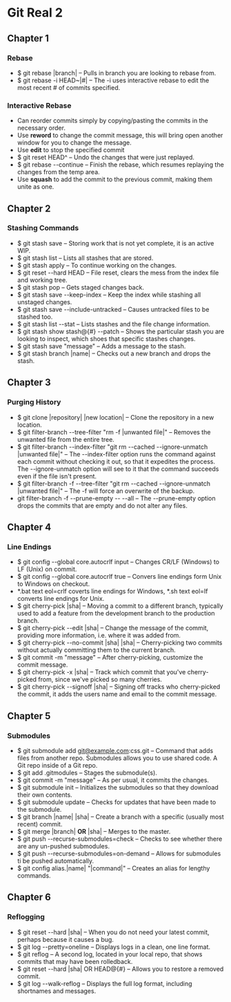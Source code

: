 # Git Real 2

## Chapter 1

### Rebase
* $ git rebase |branch| – Pulls in branch you are looking to rebase from.
* $ git rebase -i HEAD~|#| – The -i uses interactive rebase to edit the most recent # of commits specified.

### Interactive Rebase
* Can reorder commits simply by copying/pasting the commits in the necessary order.
* Use **reword** to change the commit message, this will bring open another window for you to change the message.
* Use **edit** to stop the specified commit
* $ git reset HEAD^ – Undo the changes that were just replayed.
* $ git rebase --continue – Finish the rebase, which resumes replaying the changes from the temp area.
* Use **squash** to add the commit to the previous commit, making them unite as one.


## Chapter 2

### Stashing Commands
* $ git stash save – Storing work that is not yet complete, it is an active WIP.
* $ git stash list – Lists all stashes that are stored.
* $ git stash apply – To continue working on the changes.
* $ git reset --hard HEAD – File reset, clears the mess from the index file and working tree.
* $ git stash pop – Gets staged changes back.
* $ git stash save --keep-index – Keep the index while stashing all unstaged changes.
* $ git stash save --include-untracked – Causes untracked files to be stashed too.
* $ git stash list --stat – Lists stashes and the file change information.
* $ git stash show stash@{#} --patch – Shows the particular stash you are looking to inspect, which shoes that specific stashes changes.
* $ git stash save "message" – Adds a message to the stash.
* $ git stash branch |name| – Checks out a new branch and drops the stash.

## Chapter 3

### Purging History
* $ git clone |repository| |new location| – Clone the repository in a new location.
* $ git filter-branch --tree-filter "rm -f |unwanted file|" – Removes the unwanted file from the entire tree.
* $ git filter-branch --index-filter "git rm --cached --ignore-unmatch |unwanted file|" – The --index-filter option runs the command against each commit without checking it out, so that it expedites the process. The --ignore-unmatch option will see to it that the command succeeds even if the file isn't present.
* $ git filter-branch -f --tree-filter "git rm --cached --ignore-unmatch |unwanted file|" – The -f will force an overwrite of the backup.
* git filter-branch -f --prune-empty -- --all – The --prune-empty option drops the commits that are empty and do not alter any files.

## Chapter 4

### Line Endings
* $ git config --global core.autocrlf input – Changes CR/LF (Windows) to LF (Unix) on commit.
* $ git config --global core.autocrlf true – Convers line endings form Unix to Windows on checkout.
* *.bat text eol=crlf coverts line endings for Windows, *.sh text eol=lf converts line endings for Unix.
* $ git cherry-pick |sha| – Moving a commit to a different branch, typically used to add a feature from the development branch to the production branch.
* $ git cherry-pick --edit |sha| – Change the message of the commit, providing more information, i.e. where it was added from.
* $ git cherry-pick --no-commit |sha| |sha| – Cherry-picking two commits without actually committing them to the current branch.
* $ git commit -m "message" – After cherry-picking, customize the commit message.
* $ git cherry-pick -x |sha| – Track which commit that you've cherry-picked from, since we've picked so many cherries.
* $ git cherry-pick --signoff |sha| – Signing off tracks who cherry-picked the commit, it adds the users name and email to the commit message.

## Chapter 5

### Submodules
* $ git submodule add git@example.com:css.git – Command that adds files from another repo. Submodules allows you to use shared code. A Git repo inside of a Git repo.
* $ git add .gitmodules – Stages the submodule(s).
* $ git commit -m "message" – As per usual, it commits the changes.
* $ git submodule init – Initializes the submodules so that they download their own contents.
* $ git submodule update – Checks for updates that have been made to the submodule.
* $ git branch |name| |sha| – Create a branch with a specific (usually most recent) commit.
* $ git merge |branch| **OR** |sha| – Merges to the master.
* $ git push --recurse-submodules=check – Checks to see whether there are any un-pushed submodules.
* $ git push --recurse-submodules=on-demand – Allows for submodules ti be pushed automatically.
* $ git config alias.|name| "|command|" – Creates an alias for lengthy commands.

## Chapter 6

### Reflogging
* $ git reset --hard |sha| – When you do not need your latest commit, perhaps because it causes a bug.
* $ git log --pretty=oneline – Displays logs in a clean, one line format.
* $ git reflog – A second log, located in your local repo, that shows commits that may have been rolledback.
* $ git reset --hard |sha| OR HEAD@{#} – Allows you to restore a removed commit.
* $ git log --walk-reflog – Displays the full log format, including shortnames and messages.